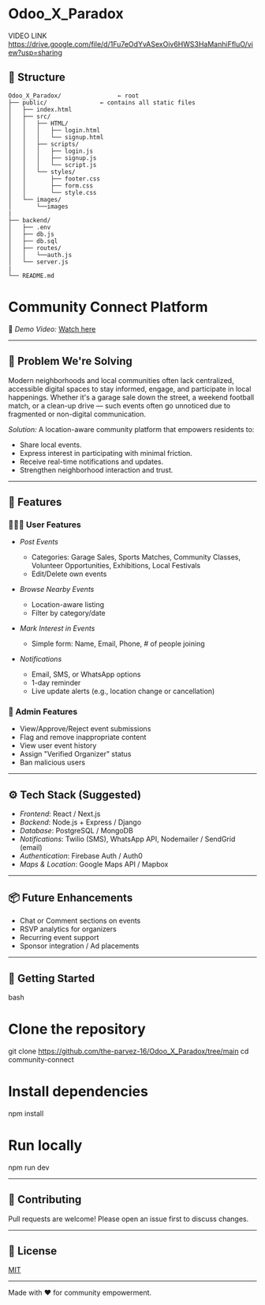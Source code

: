 # Odoo_X_Paradox
VIDEO LINK 
https://drive.google.com/file/d/1Fu7eOdYvASexOiv6HWS3HaManhiFfluO/view?usp=sharing
## 🧬 Structure

```
Odoo_X_Paradox/                ← root
├── public/               ← contains all static files
│   ├── index.html
│   ├── src/
│   │   ├── HTML/
│   │   │   ├── login.html
│   │   │   └── signup.html
│   │   ├── scripts/
│   │   │   ├── login.js
│   │   │   ├── signup.js
│   │   │   └── script.js
│   │   └── styles/
│   │       ├── footer.css
│   │       ├── form.css
│   │       └── style.css
│   └── images/
│       └──images 
|
├── backend/
│   ├── .env
│   ├── db.js
│   ├── db.sql
│   ├── routes/
│   │   └──auth.js
│   └── server.js
|                
└── README.md
```


# Community Connect Platform

[//]: # (Replace the link below with your actual demo video URL)
🎥 *Demo Video:* [Watch here](https://your-demo-video-link.com)

---

## 🚀 Problem We're Solving
Modern neighborhoods and local communities often lack centralized, accessible digital spaces to stay informed, engage, and participate in local happenings. Whether it's a garage sale down the street, a weekend football match, or a clean-up drive — such events often go unnoticed due to fragmented or non-digital communication.

*Solution:* A location-aware community platform that empowers residents to:
- Share local events.
- Express interest in participating with minimal friction.
- Receive real-time notifications and updates.
- Strengthen neighborhood interaction and trust.

---

## 🌟 Features

### 🧑‍🤝‍🧑 User Features
- *Post Events*
  - Categories: Garage Sales, Sports Matches, Community Classes, Volunteer Opportunities, Exhibitions, Local Festivals
  - Edit/Delete own events

- *Browse Nearby Events*
  - Location-aware listing
  - Filter by category/date

- *Mark Interest in Events*
  - Simple form: Name, Email, Phone, # of people joining

- *Notifications*
  - Email, SMS, or WhatsApp options
  - 1-day reminder
  - Live update alerts (e.g., location change or cancellation)

### 🔐 Admin Features
- View/Approve/Reject event submissions
- Flag and remove inappropriate content
- View user event history
- Assign "Verified Organizer" status
- Ban malicious users

---

## ⚙ Tech Stack (Suggested)
- *Frontend*: React / Next.js
- *Backend*: Node.js + Express / Django
- *Database*: PostgreSQL / MongoDB
- *Notifications*: Twilio (SMS), WhatsApp API, Nodemailer / SendGrid (email)
- *Authentication*: Firebase Auth / Auth0
- *Maps & Location*: Google Maps API / Mapbox

---

## 📦 Future Enhancements
- Chat or Comment sections on events
- RSVP analytics for organizers
- Recurring event support
- Sponsor integration / Ad placements

---

## 📌 Getting Started
bash
# Clone the repository
git clone https://github.com/the-parvez-16/Odoo_X_Paradox/tree/main
cd community-connect

# Install dependencies
npm install

# Run locally
npm run dev


---

## 🙌 Contributing
Pull requests are welcome! Please open an issue first to discuss changes.

---

## 📄 License
[MIT](./LICENSE)

---

Made with ❤ for community empowerment.
```
